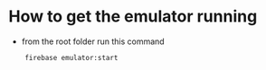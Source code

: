 # How to get the emulator running

- from the root folder run this command

```
    firebase emulator:start
```
